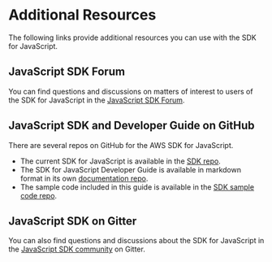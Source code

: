 # Additional Resources<a name="resources"></a>

The following links provide additional resources you can use with the SDK for JavaScript\.

## JavaScript SDK Forum<a name="aws-jsdk-forum"></a>

You can find questions and discussions on matters of interest to users of the SDK for JavaScript in the [JavaScript SDK Forum](https://forums.aws.amazon.com/forum.jspa?forumID=148)\.

## JavaScript SDK and Developer Guide on GitHub<a name="github-issues"></a>

There are several repos on GitHub for the AWS SDK for JavaScript\.
+ The current SDK for JavaScript is available in the [SDK repo](https://github.com/aws/aws-sdk-js)\.
+ The SDK for JavaScript Developer Guide is available in markdown format in its own [documentation repo](https://github.com/awsdocs/aws-javascript-developer-guide-v2)\.
+ The sample code included in this guide is available in the [ SDK sample code repo](https://github.com/awsdocs/aws-doc-sdk-examples/tree/master/javascript)\.

## JavaScript SDK on Gitter<a name="aws-jsdk-gitter"></a>

You can also find questions and discussions about the SDK for JavaScript in the [JavaScript SDK community](https://gitter.im/aws/aws-sdk-js) on Gitter\.